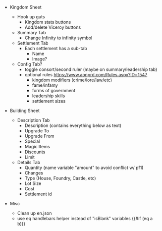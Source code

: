 - Kingdom Sheet

  - Hook up guts
    - Kingdom stats buttons
    - Add/delete Viceroy buttons
  - Summary Tab
    - Change Infinity to infinity symbol
  - Settlement Tab
    - Each settlement has a sub-tab
      - Name
      - Image?
  - Config Tab?
    - toggle consort/second ruler (maybe on summary/leadership tab)
    - optional rules https://www.aonprd.com/Rules.aspx?ID=1547
      - kingdom modifiers (crime/lore/law/etc)
      - fame/infamy
      - forms of government
      - leadership skills
      - settlement sizes

- Building Sheet

  - Description Tab
    - Description (contains everything below as text)
    - Upgrade To
    - Upgrade From
    - Special
    - Magic Items
    - Discounts
    - Limit
  - Details Tab
    - Quantity (name variable "amount" to avoid conflict w/ pf1)
    - Changes
    - Type (House, Foundry, Castle, etc)
    - Lot Size
    - Cost
    - Settlement id

- Misc
  - Clean up en.json
  - use eq handlebars helper instead of "isBlank" variables {{#if (eq a b)}}

